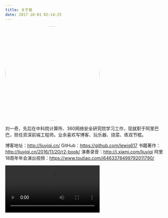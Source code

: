 ```yaml
---
title: 关于我
date: 2017-10-01 02:14:25
---
```


<img src="https://ws4.sinaimg.cn/large/83900b4egy1fk0xzz7ppwj20rs0t7hdt.jpg" width = "300" alt="" align=center style="border-radius:50%;"/>

刘一奇，先后在中科院计算所、360网络安全研究院学习工作，现就职于阿里巴巴，担任资深前端工程师。业余喜欢写博客、玩乐器、烧菜、练双节棍。

博客地址：http://liuyiqi.cn/ 
GitHub：https://github.com/lewis617
书籍著作：http://liuyiqi.cn/2016/11/20/r2-book/
演奏录音：http://i.xiami.com/liuyiqi
阿里18周年年会演出视频：https://www.toutiao.com/i6463378499792011790/

<video src="http://gslb.miaopai.com/stream/uk8PpHEYyV3jaQgK3DyfLw2KiQwTdTGj5P~JWQ__.mp4?ssig=84141dc84266c28777411493382d24ee&time_stamp=1506800755090&cookie_id=&vend=1&os=3&partner=1&platform=2&cookie_id=&refer=miaopai&scid=uk8PpHEYyV3jaQgK3DyfLw2KiQwTdTGj5P%7EJWQ__" controls preload="auto"></video>

              